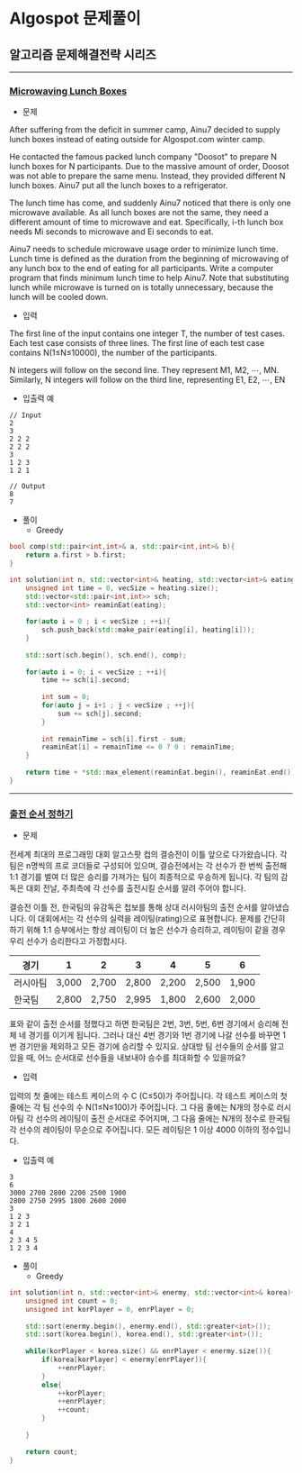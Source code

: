 # Algospot 문제풀이

## 알고리즘 문제해결전략 시리즈

----------------------------------

### [ Microwaving Lunch Boxes ](https://www.algospot.com/judge/problem/read/LUNCHBOX)

- 문제

After suffering from the deficit in summer camp, Ainu7 decided to supply lunch boxes instead of eating outside for Algospot.com winter camp.

He contacted the famous packed lunch company "Doosot" to prepare N lunch boxes for N participants. Due to the massive amount of order, Doosot was not able to prepare the same menu. Instead, they provided different N lunch boxes. Ainu7 put all the lunch boxes to a refrigerator.

The lunch time has come, and suddenly Ainu7 noticed that there is only one microwave available. As all lunch boxes are not the same, they need a different amount of time to microwave and eat. Specifically, i-th lunch box needs Mi seconds to microwave and Ei seconds to eat.

Ainu7 needs to schedule microwave usage order to minimize lunch time. Lunch time is defined as the duration from the beginning of microwaving of any lunch box to the end of eating for all participants. Write a computer program that finds minimum lunch time to help Ainu7. Note that substituting lunch while microwave is turned on is totally unnecessary, because the lunch will be cooled down.

- 입력
 
The first line of the input contains one integer T, the number of test cases.
Each test case consists of three lines. The first line of each test case contains N(1≤N≤10000), the number of the participants.

N integers will follow on the second line. They represent M1, M2, ⋯, MN.
Similarly, N integers will follow on the third line, representing E1, E2, ⋯, EN

- 입출력 예

```
// Input
2
3
2 2 2
2 2 2
3
1 2 3
1 2 1

// Output
8
7
```

- 풀이
  - Greedy

```C++
bool comp(std::pair<int,int>& a, std::pair<int,int>& b){
	return a.first > b.first;
}

int solution(int n, std::vector<int>& heating, std::vector<int>& eating){
	unsigned int time = 0, vecSize = heating.size();
	std::vector<std::pair<int,int>> sch;
	std::vector<int> reaminEat(eating);
	
	for(auto i = 0 ; i < vecSize ; ++i){
		sch.push_back(std::make_pair(eating[i], heating[i]));
	}
	
	std::sort(sch.begin(), sch.end(), comp);
	
	for(auto i = 0; i < vecSize ; ++i){
		time += sch[i].second;
			
		int sum = 0;
		for(auto j = i+1 ; j < vecSize ; ++j){
			sum += sch[j].second;
		}
		
		int remainTime = sch[i].first - sum;
		reaminEat[i] = remainTime <= 0 ? 0 : remainTime;
	}
	
	return time + *std::max_element(reaminEat.begin(), reaminEat.end());
}
```

----------------------------------

### [ 출전 순서 정하기 ](https://www.algospot.com/judge/problem/read/MATCHORDER)

- 문제

전세계 최대의 프로그래밍 대회 알고스팟 컵의 결승전이 이틀 앞으로 다가왔습니다. 각 팀은 n명씩의 프로 코더들로 구성되어 있으며, 결승전에서는 각 선수가 한 번씩 출전해 1:1 경기를 벌여 더 많은 승리를 가져가는 팀이 최종적으로 우승하게 됩니다. 각 팀의 감독은 대회 전날, 주최측에 각 선수를 출전시킬 순서를 알려 주어야 합니다.

결승전 이틀 전, 한국팀의 유감독은 첩보를 통해 상대 러시아팀의 출전 순서를 알아냈습니다. 이 대회에서는 각 선수의 실력을 레이팅(rating)으로 표현합니다. 문제를 간단히 하기 위해 1:1 승부에서는 항상 레이팅이 더 높은 선수가 승리하고, 레이팅이 같을 경우 우리 선수가 승리한다고 가정합시다.

| 경기 | 1 | 2 | 3 | 4 | 5 | 6 |
| ----------- | ----------- | ----------- | ----------- | ----------- | ----------- | ----------- |
| 러시아팀 | 3,000 | 2,700 | 2,800 | 2,200 |	2,500 |	1,900 |
| 한국팀	| 2,800	| 2,750	| 2,995 |	1,800 |	2,600 |	2,000 |

표와 같이 출전 순서를 정했다고 하면 한국팀은 2번, 3번, 5번, 6번 경기에서 승리해 전체 네 경기를 이기게 됩니다. 그러나 대신 4번 경기와 1번 경기에 나갈 선수를 바꾸면 1번 경기만을 제외하고 모든 경기에 승리할 수 있지요. 상대방 팀 선수들의 순서를 알고 있을 때, 어느 순서대로 선수들을 내보내야 승수를 최대화할 수 있을까요?


- 입력
 
입력의 첫 줄에는 테스트 케이스의 수 C (C≤50)가 주어집니다. 각 테스트 케이스의 첫 줄에는 각 팀 선수의 수 N(1≤N≤100)가 주어집니다. 그 다음 줄에는 N개의 정수로 러시아팀 각 선수의 레이팅이 출전 순서대로 주어지며, 그 다음 줄에는 N개의 정수로 한국팀 각 선수의 레이팅이 무순으로 주어집니다. 모든 레이팅은 1 이상 4000 이하의 정수입니다.

- 입출력 예

```
3
6
3000 2700 2800 2200 2500 1900
2800 2750 2995 1800 2600 2000
3
1 2 3
3 2 1
4
2 3 4 5
1 2 3 4
```

- 풀이
  - Greedy

```C++
int solution(int n, std::vector<int>& enermy, std::vector<int>& korea){
	unsigned int count = 0;
	unsigned int korPlayer = 0, enrPlayer = 0;
		
	std::sort(enermy.begin(), enermy.end(), std::greater<int>());
	std::sort(korea.begin(), korea.end(), std::greater<int>());
	
	while(korPlayer < korea.size() && enrPlayer < enermy.size()){
		if(korea[korPlayer] < enermy[enrPlayer]){
			++enrPlayer;
		}
		else{
			++korPlayer;
			++enrPlayer;
			++count;
		}
		
	}
	
	return count;
}
```
